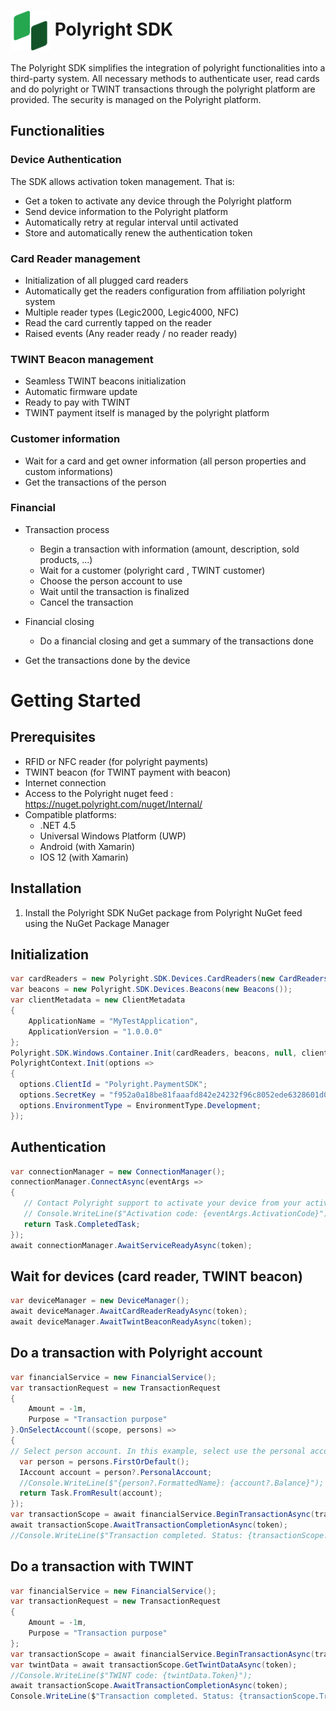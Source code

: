 # <img align="center" src="https://github.com/polyright/PaymentTerminal-URI-Scheme/raw/master/docs/img/polyright-icon.png" height="64">  Polyright SDK

The Polyright SDK simplifies the integration of polyright functionalities into a third-party system. All necessary methods to authenticate user, read cards and do polyright or TWINT transactions through the polyright platform are provided.
The security is managed on the Polyright platform.


## Functionalities

### Device Authentication

The SDK allows activation token management. That is: 
- Get a token to activate any device through the Polyright platform
- Send device information to the Polyright platform
- Automatically retry at regular interval until activated
- Store and automatically renew the authentication token


### Card Reader management

-	Initialization of all plugged card readers
  - Automatically get the readers configuration from affiliation polyright system
  - Multiple reader types (Legic2000, Legic4000, NFC)
-	Read the card currently tapped on the reader
-	Raised events (Any reader ready / no reader ready)


### TWINT Beacon management

-	Seamless TWINT beacons initialization
-	Automatic firmware update
-	Ready to pay with TWINT
  - TWINT payment itself is managed by the polyright platform


### Customer information
-	Wait for a card and get owner information (all person properties and custom informations)
-	Get the transactions of the person

### Financial
- Transaction process
  - Begin a transaction with information (amount, description, sold products, ...)
  - Wait for a customer (polyright card , TWINT customer)
  - Choose the person account to use
  - Wait until the transaction is finalized
  - Cancel the transaction
  
- Financial closing
  - Do a financial closing and get a summary of the transactions done

- Get the transactions done by the device

# Getting Started

## Prerequisites
- RFID or NFC reader (for polyright payments)
- TWINT beacon (for TWINT payment with beacon)
- Internet connection
- Access to the Polyright nuget feed : https://nuget.polyright.com/nuget/Internal/
- Compatible platforms:
  - .NET 4.5
  - Universal Windows Platform (UWP)
  - Android (with Xamarin)
  - IOS 12 (with Xamarin)

## Installation
1. Install the Polyright SDK NuGet package from Polyright NuGet feed using the NuGet Package Manager

## Initialization

```csharp
var cardReaders = new Polyright.SDK.Devices.CardReaders(new CardReaders());
var beacons = new Polyright.SDK.Devices.Beacons(new Beacons());
var clientMetadata = new ClientMetadata
{
	ApplicationName = "MyTestApplication",
	ApplicationVersion = "1.0.0.0"
};
Polyright.SDK.Windows.Container.Init(cardReaders, beacons, null, clientMetadata);
PolyrightContext.Init(options =>
{
  options.ClientId = "Polyright.PaymentSDK";
  options.SecretKey = "f952a0a18be81faaafd842e24232f96c8052ede6328601d06c9f10a0130b7f7f";
  options.EnvironmentType = EnvironmentType.Development;
});

```
## Authentication

```csharp
var connectionManager = new ConnectionManager();
connectionManager.ConnectAsync(eventArgs =>
{
   // Contact Polyright support to activate your device from your activation code
   // Console.WriteLine($"Activation code: {eventArgs.ActivationCode}");
   return Task.CompletedTask;
});
await connectionManager.AwaitServiceReadyAsync(token);
```

## Wait for devices (card reader, TWINT beacon)

```csharp
var deviceManager = new DeviceManager();
await deviceManager.AwaitCardReaderReadyAsync(token);
await deviceManager.AwaitTwintBeaconReadyAsync(token);

```

## Do a transaction with Polyright account

```csharp
var financialService = new FinancialService();
var transactionRequest = new TransactionRequest
{
	Amount = -1m,
	Purpose = "Transaction purpose"
}.OnSelectAccount((scope, persons) =>
{
// Select person account. In this example, select use the personal account
  var person = persons.FirstOrDefault();
  IAccount account = person?.PersonalAccount;
  //Console.WriteLine($"{person?.FormattedName}: {account?.Balance}");
  return Task.FromResult(account);
});
var transactionScope = await financialService.BeginTransactionAsync(transactionRequest, token);
await transactionScope.AwaitTransactionCompletionAsync(token);
//Console.WriteLine($"Transaction completed. Status: {transactionScope.Transaction.Status}");
```

## Do a transaction with TWINT

```csharp
var financialService = new FinancialService();
var transactionRequest = new TransactionRequest
{
	Amount = -1m,
	Purpose = "Transaction purpose"
};
var transactionScope = await financialService.BeginTransactionAsync(transactionRequest, token);
var twintData = await transactionScope.GetTwintDataAsync(token);
//Console.WriteLine($"TWINT code: {twintData.Token}");
await transactionScope.AwaitTransactionCompletionAsync(token);
Console.WriteLine($"Transaction completed. Status: {transactionScope.Transaction.Status}");
```
